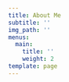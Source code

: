 ```yaml
---
title: About Me
subtitle: ''
img_path: ''
menus:
  main:
    title: ''
    weight: 2
template: page
---
```


